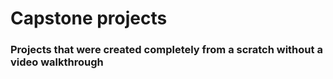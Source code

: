 # Capstone projects

### Projects that were created completely from a scratch without a video walkthrough